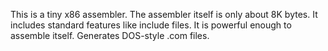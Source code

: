 This is a tiny x86 assembler.  The assembler itself is only
about 8K bytes.  It includes standard features like include
files.  It is powerful enough to assemble itself.  Generates
DOS-style .com files.